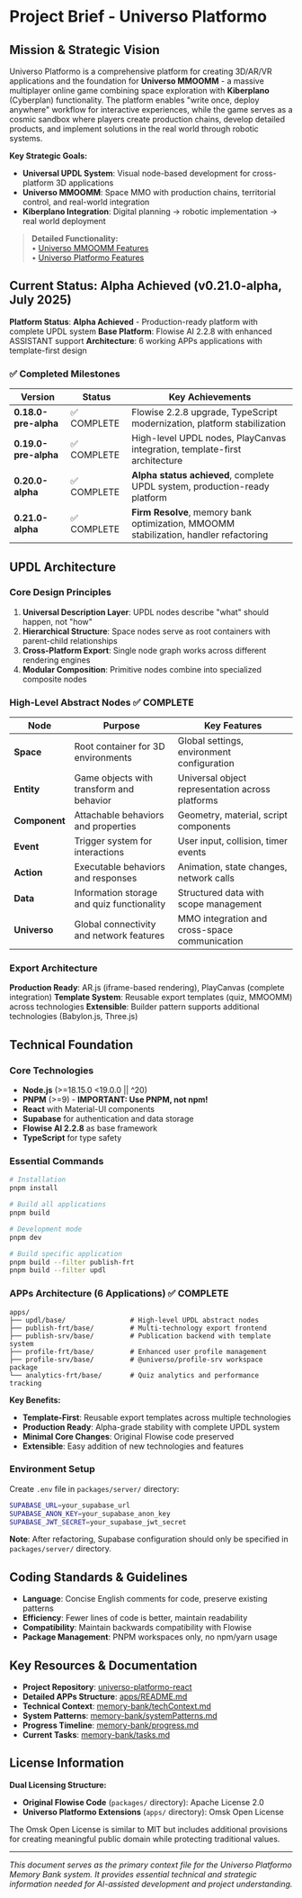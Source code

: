 # Project Brief - Universo Platformo

## Mission & Strategic Vision

Universo Platformo is a comprehensive platform for creating 3D/AR/VR applications and the foundation for **Universo MMOOMM** - a massive multiplayer online game combining space exploration with **Kiberplano** (Cyberplan) functionality. The platform enables "write once, deploy anywhere" workflow for interactive experiences, while the game serves as a cosmic sandbox where players create production chains, develop detailed products, and implement solutions in the real world through robotic systems.

**Key Strategic Goals:**

-   **Universal UPDL System**: Visual node-based development for cross-platform 3D applications
-   **Universo MMOOMM**: Space MMO with production chains, territorial control, and real-world integration
-   **Kiberplano Integration**: Digital planning → robotic implementation → real world deployment

> **Detailed Functionality:**  
> • [Universo MMOOMM Features](https://github.com/teknokomo/universo-platformo-godot/wiki/Functionality-expected-in-Universo-MMOOMM)  
> • [Universo Platformo Features](https://github.com/teknokomo/universo-platformo-godot/wiki/Functionality-expected-in-Universo-Platformo)

## Current Status: Alpha Achieved (v0.21.0-alpha, July 2025)

**Platform Status**: **Alpha Achieved** - Production-ready platform with complete UPDL system
**Base Platform**: Flowise AI 2.2.8 with enhanced ASSISTANT support
**Architecture**: 6 working APPs applications with template-first design

### ✅ Completed Milestones

| Version              | Status      | Key Achievements                                                                      |
| -------------------- | ----------- | ------------------------------------------------------------------------------------- |
| **0.18.0-pre-alpha** | ✅ COMPLETE | Flowise 2.2.8 upgrade, TypeScript modernization, platform stabilization               |
| **0.19.0-pre-alpha** | ✅ COMPLETE | High-level UPDL nodes, PlayCanvas integration, template-first architecture            |
| **0.20.0-alpha**     | ✅ COMPLETE | **Alpha status achieved**, complete UPDL system, production-ready platform            |
| **0.21.0-alpha**     | ✅ COMPLETE | **Firm Resolve**, memory bank optimization, MMOOMM stabilization, handler refactoring |

## UPDL Architecture

### Core Design Principles

1. **Universal Description Layer**: UPDL nodes describe "what" should happen, not "how"
2. **Hierarchical Structure**: Space nodes serve as root containers with parent-child relationships
3. **Cross-Platform Export**: Single node graph works across different rendering engines
4. **Modular Composition**: Primitive nodes combine into specialized composite nodes

### High-Level Abstract Nodes ✅ **COMPLETE**

| Node          | Purpose                                    | Key Features                                     |
| ------------- | ------------------------------------------ | ------------------------------------------------ |
| **Space**     | Root container for 3D environments         | Global settings, environment configuration       |
| **Entity**    | Game objects with transform and behavior   | Universal object representation across platforms |
| **Component** | Attachable behaviors and properties        | Geometry, material, script components            |
| **Event**     | Trigger system for interactions            | User input, collision, timer events              |
| **Action**    | Executable behaviors and responses         | Animation, state changes, network calls          |
| **Data**      | Information storage and quiz functionality | Structured data with scope management            |
| **Universo**  | Global connectivity and network features   | MMO integration and cross-space communication    |

### Export Architecture

**Production Ready**: AR.js (iframe-based rendering), PlayCanvas (complete integration)
**Template System**: Reusable export templates (quiz, MMOOMM) across technologies
**Extensible**: Builder pattern supports additional technologies (Babylon.js, Three.js)

## Technical Foundation

### Core Technologies

-   **Node.js** (>=18.15.0 <19.0.0 || ^20)
-   **PNPM** (>=9) - **IMPORTANT: Use PNPM, not npm!**
-   **React** with Material-UI components
-   **Supabase** for authentication and data storage
-   **Flowise AI 2.2.8** as base framework
-   **TypeScript** for type safety

### Essential Commands

```bash
# Installation
pnpm install

# Build all applications
pnpm build

# Development mode
pnpm dev

# Build specific application
pnpm build --filter publish-frt
pnpm build --filter updl
```

### APPs Architecture (6 Applications) ✅ **COMPLETE**

```
apps/
├── updl/base/                # High-level UPDL abstract nodes
├── publish-frt/base/         # Multi-technology export frontend
├── publish-srv/base/         # Publication backend with template system
├── profile-frt/base/         # Enhanced user profile management
├── profile-srv/base/         # @universo/profile-srv workspace package
└── analytics-frt/base/       # Quiz analytics and performance tracking
```

**Key Benefits:**

-   **Template-First**: Reusable export templates across multiple technologies
-   **Production Ready**: Alpha-grade stability with complete UPDL system
-   **Minimal Core Changes**: Original Flowise code preserved
-   **Extensible**: Easy addition of new technologies and features

### Environment Setup

Create `.env` file in `packages/server/` directory:

```bash
SUPABASE_URL=your_supabase_url
SUPABASE_ANON_KEY=your_supabase_anon_key
SUPABASE_JWT_SECRET=your_supabase_jwt_secret
```

**Note**: After refactoring, Supabase configuration should only be specified in `packages/server/` directory.

## Coding Standards & Guidelines

-   **Language**: Concise English comments for code, preserve existing patterns
-   **Efficiency**: Fewer lines of code is better, maintain readability
-   **Compatibility**: Maintain backwards compatibility with Flowise
-   **Package Management**: PNPM workspaces only, no npm/yarn usage

## Key Resources & Documentation

-   **Project Repository**: [universo-platformo-react](https://github.com/teknokomo/universo-platformo-react)
-   **Detailed APPs Structure**: [apps/README.md](../apps/README.md)
-   **Technical Context**: [memory-bank/techContext.md](techContext.md)
-   **System Patterns**: [memory-bank/systemPatterns.md](systemPatterns.md)
-   **Progress Timeline**: [memory-bank/progress.md](progress.md)
-   **Current Tasks**: [memory-bank/tasks.md](tasks.md)

## License Information

**Dual Licensing Structure:**

-   **Original Flowise Code** (`packages/` directory): Apache License 2.0
-   **Universo Platformo Extensions** (`apps/` directory): Omsk Open License

The Omsk Open License is similar to MIT but includes additional provisions for creating meaningful public domain while protecting traditional values.

---

_This document serves as the primary context file for the Universo Platformo Memory Bank system. It provides essential technical and strategic information needed for AI-assisted development and project understanding._
